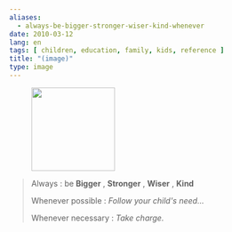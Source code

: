```yaml
---
aliases:
  - always-be-bigger-stronger-wiser-kind-whenever
date: 2010-03-12
lang: en
tags: [ children, education, family, kids, reference ]
title: "(image)"
type: image
---
```


<figure>
<a
href="https://hugo.ferreira.cc/always-be-bigger-stronger-wiser-kind-whenever/attachment/1168/"
rel="attachment"><img
src="/wp-content/uploads/2010/03/tumblr_kz62gqQwT91qz82meo1_1280-150x150.png"
width="150" height="150" /></a></figure>

> Always : be **Bigger** , **Stronger** , **Wiser** , **Kind**
>
> Whenever possible : *Follow your child's need...*
>
> Whenever necessary : *Take charge.*

